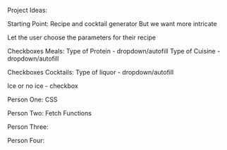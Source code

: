 Project Ideas:

Starting Point:
Recipe and cocktail generator
But we want more intricate

Let the user choose the parameters for their recipe

Checkboxes Meals:
Type of Protein - dropdown/autofill
Type of Cuisine - dropdown/autofill

<!-- Allergies -->

Checkboxes Cocktails:
Type of liquor - dropdown/autofill
<!-- Sweet or unsweet - checkbox - can API do this? -->
Ice or no ice - checkbox
<!-- ALcholic or non-alcholic - dependent on if we need another API  -->

Person One:
CSS

Person Two:
Fetch Functions

Person Three:


Person Four:
